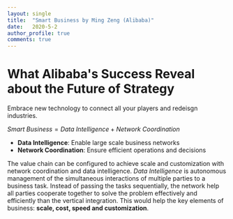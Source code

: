 ```yaml
---
layout: single
title:  "Smart Business by Ming Zeng (Alibaba)"
date:   2020-5-2
author_profile: true
comments: true
---
```


# What Alibaba's Success Reveal about the Future of Strategy

Embrace new technology to connect all your players and redeisgn industries.

$Smart\ Business = Data\ Intelligence + Network\ Coordination$
- **Data Intelligence**: Enable large scale business networks
- **Network Coordination**: Ensure efficient operations and decisions

The value chain can be configured to achieve scale and customization with network coordination and data intelligence. *Data Intelligence* is autonomous management of the simultaneous interactions of multiple parties to a business task. Instead of passing the tasks sequentially, the network help all parties cooperate together to solve the problem effectively and efficiently than the vertical integration. This would help the key elements of business: **scale, cost, speed and customization**.


